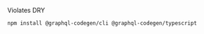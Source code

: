<TimeStamp start="0:15" end="0:20">
  
  Violates DRY
  
</TimeStamp>

<TimeStamp start="0:28" end="0:33">
  
  `npm install @graphql-codegen/cli @graphql-codegen/typescript`
  
</TimeStamp>

